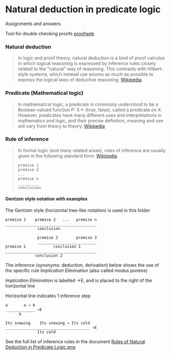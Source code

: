 # Natural deduction in predicate logic

Assignments and answers

Tool for double checking proofs [proofweb](http://proofweb.cs.ru.nl/)

### Natural deduction
> In logic and proof theory, natural deduction is a kind of proof calculus in which logical reasoning is expressed by inference rules closely related to the "natural" way of reasoning. This contrasts with Hilbert-style systems, which instead use axioms as much as possible to express the logical laws of deductive reasoning. [Wikipedia](https://en.wikipedia.org/wiki/Natural_deduction)

### Predicate (Mathematical logic)
> In mathematical logic, a predicate is commonly understood to be a Boolean-valued function P: X→ {true, false}, called a predicate on X. However, predicates have many different uses and interpretations in mathematics and logic, and their precise definition, meaning and use will vary from theory to theory. [Wikipedia](https://en.wikipedia.org/wiki/Predicate_(mathematical_logic))

### Rule of inference
> In formal logic (and many related areas), rules of inference are usually given in the following standard form: [Wikipedia](https://en.wikipedia.org/wiki/Rule_of_inference)
> ```
>premise 1
>premise 2
>...
>premise n
>_________
>conclusion
>```
>

#### Gentzen style notation with examples
The Gentzen style (horizontal tree-like notation) is used in this folder

```
premise 1    premise 2   ...   premise n
________________________________________
              conclusion
```

```
              premise 2        premise 3
              __________________________
premise 1            conclusion 1
________________________________________
             conclusion 2
```

The inference (synonyms: deduction, derivation) below shows the use of the specific rule *Implication Elimination* (also called modus ponens)

*Implication Elimination* is labelled →E, and is placed to the right of the horizontal line

Horizontal line indicates 1 inference step

```
a       a → b
_____________ →E
      b
```

```
Its snowing    Its snowing → Its cold
_____________________________________ →E
              Its cold
```

See the full list of inference rules in the document [Rules of Natural Deduction in Predicate Logic.png](https://github.com/hojelse/fcdm/blob/master/natural_deduction/README.md)
